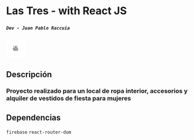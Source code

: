 # Las Tres  - with React JS
##### `Dev - Juan Pablo Raccuia`

<img src="public\img\logo.png" width="50" height="50" background-color="white">

## Descripción
### Proyecto realizado para un local de ropa interior, accesorios y alquiler de vestidos de fiesta para mujeres 

## Dependencias
`firebase` `react-router-dom`
